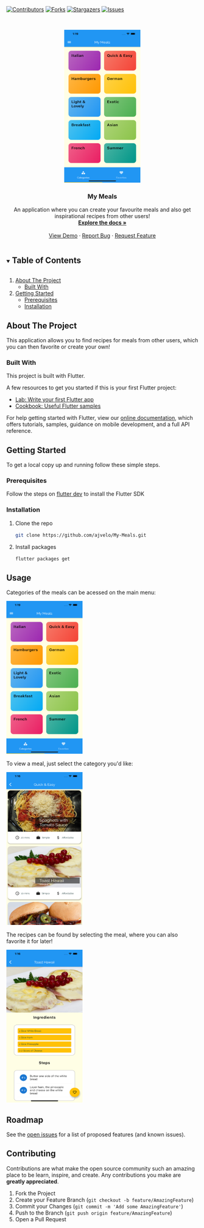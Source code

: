 [![Contributors][contributors-shield]][contributors-url]
[![Forks][forks-shield]][forks-url]
[![Stargazers][stars-shield]][stars-url]
[![Issues][issues-shield]][issues-url]

<br />
<p align="center">
  <a href="https://github.com/ajvelo/My-Meals/">
    <img src="images/menu.png" alt="Menu" width="200" height="400">
  </a>

  <h3 align="center">My Meals</h3>

  <p align="center">
  An application where you can create your favourite meals and also get inspirational recipes from other users!
    <br />
    <a href="https://github.com/ajvelo/My-Meals"><strong>Explore the docs »</strong></a>
    <br />
    <br />
    <a href="https://github.com/ajvelo/My-Meals">View Demo</a>
    ·
    <a href="https://github.com/ajvelo/My-Meals/issues">Report Bug</a>
    ·
    <a href="https://github.com/ajvelo/My-Meals/issues">Request Feature</a>
  </p>
</p>



<!-- TABLE OF CONTENTS -->
<details open="open">
  <summary><h2 style="display: inline-block">Table of Contents</h2></summary>
  <ol>
    <li>
      <a href="#about-the-project">About The Project</a>
      <ul>
        <li><a href="#built-with">Built With</a></li>
      </ul>
    </li>
    <li>
      <a href="#getting-started">Getting Started</a>
      <ul>
        <li><a href="#prerequisites">Prerequisites</a></li>
        <li><a href="#installation">Installation</a></li>
      </ul>
    </li>
  </ol>
</details>



<!-- ABOUT THE PROJECT -->
## About The Project

This application allows you to find recipes for meals from other users, which you can then favorite or create your own!


### Built With

This project is built with Flutter.

A few resources to get you started if this is your first Flutter project:

- [Lab: Write your first Flutter app](https://flutter.dev/docs/get-started/codelab)
- [Cookbook: Useful Flutter samples](https://flutter.dev/docs/cookbook)

For help getting started with Flutter, view our
[online documentation](https://flutter.dev/docs), which offers tutorials,
samples, guidance on mobile development, and a full API reference.



<!-- GETTING STARTED -->
## Getting Started

To get a local copy up and running follow these simple steps.

### Prerequisites

Follow the steps on [flutter dev](https://flutter.dev/) to install the Flutter SDK

### Installation

1. Clone the repo
   ```sh
   git clone https://github.com/ajvelo/My-Meals.git
   ```
2. Install packages
   ```sh
   flutter packages get
   ```

## Usage

Categories of the meals can be acessed on the main menu:

<img src="images/menu.png" alt="Menu" width="200" height="400">

To view a meal, just select the category you'd like:

<img src="images/meals.png" alt="Menu" width="200" height="400">

The recipes can be found by selecting the meal, where you can also favorite it for later!

<img src="images/recipe.png" alt="Menu" width="200" height="400">



<!-- ROADMAP -->
## Roadmap

See the [open issues](https://github.com/ajvelo/My-Meals/issues) for a list of proposed features (and known issues).



<!-- CONTRIBUTING -->
## Contributing

Contributions are what make the open source community such an amazing place to be learn, inspire, and create. Any contributions you make are **greatly appreciated**.

1. Fork the Project
2. Create your Feature Branch (`git checkout -b feature/AmazingFeature`)
3. Commit your Changes (`git commit -m 'Add some AmazingFeature'`)
4. Push to the Branch (`git push origin feature/AmazingFeature`)
5. Open a Pull Request



[contributors-shield]: https://img.shields.io/github/contributors/ajvelo/My-Meals.svg?style=for-the-badge
[contributors-url]: https://github.com/ajvelo/My-Meals/graphs/contributors
[forks-shield]: https://img.shields.io/github/forks/ajvelo/My-Meals.svg?style=for-the-badge
[forks-url]: https://github.com/ajvelo/My-Meals/network/members
[stars-shield]: https://img.shields.io/github/stars/ajvelo/My-Meals.svg?style=for-the-badge
[stars-url]: https://github.com/ajvelo/My-Meals/stargazers
[issues-shield]: https://img.shields.io/github/issues/ajvelo/My-Meals.svg?style=for-the-badge
[issues-url]: https://github.com/ajvelo/My-Meals/issues
